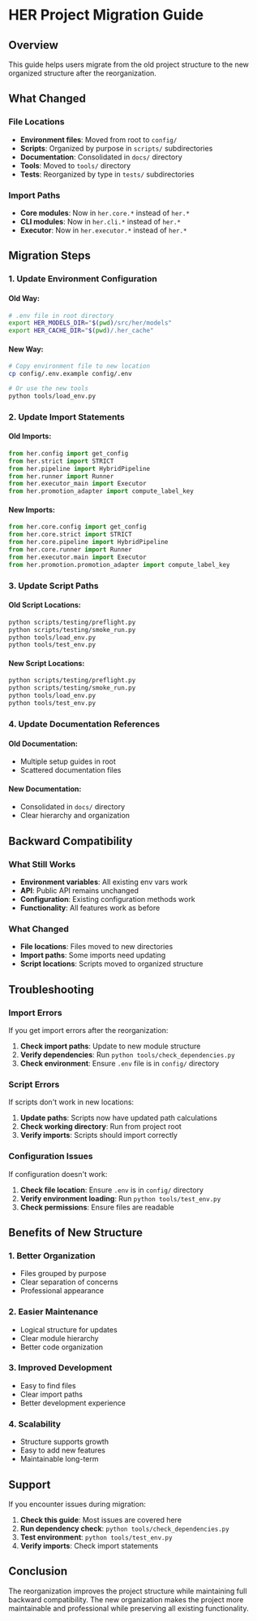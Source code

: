 # HER Project Migration Guide

## Overview
This guide helps users migrate from the old project structure to the new organized structure after the reorganization.

## What Changed

### File Locations
- **Environment files**: Moved from root to `config/`
- **Scripts**: Organized by purpose in `scripts/` subdirectories
- **Documentation**: Consolidated in `docs/` directory
- **Tools**: Moved to `tools/` directory
- **Tests**: Reorganized by type in `tests/` subdirectories

### Import Paths
- **Core modules**: Now in `her.core.*` instead of `her.*`
- **CLI modules**: Now in `her.cli.*` instead of `her.*`
- **Executor**: Now in `her.executor.*` instead of `her.*`

## Migration Steps

### 1. Update Environment Configuration

#### Old Way:
```bash
# .env file in root directory
export HER_MODELS_DIR="$(pwd)/src/her/models"
export HER_CACHE_DIR="$(pwd)/.her_cache"
```

#### New Way:
```bash
# Copy environment file to new location
cp config/.env.example config/.env

# Or use the new tools
python tools/load_env.py
```

### 2. Update Import Statements

#### Old Imports:
```python
from her.config import get_config
from her.strict import STRICT
from her.pipeline import HybridPipeline
from her.runner import Runner
from her.executor_main import Executor
from her.promotion_adapter import compute_label_key
```

#### New Imports:
```python
from her.core.config import get_config
from her.core.strict import STRICT
from her.core.pipeline import HybridPipeline
from her.core.runner import Runner
from her.executor.main import Executor
from her.promotion.promotion_adapter import compute_label_key
```

### 3. Update Script Paths

#### Old Script Locations:
```bash
python scripts/testing/preflight.py
python scripts/testing/smoke_run.py
python tools/load_env.py
python tools/test_env.py
```

#### New Script Locations:
```bash
python scripts/testing/preflight.py
python scripts/testing/smoke_run.py
python tools/load_env.py
python tools/test_env.py
```

### 4. Update Documentation References

#### Old Documentation:
- Multiple setup guides in root
- Scattered documentation files

#### New Documentation:
- Consolidated in `docs/` directory
- Clear hierarchy and organization

## Backward Compatibility

### What Still Works
- **Environment variables**: All existing env vars work
- **API**: Public API remains unchanged
- **Configuration**: Existing configuration methods work
- **Functionality**: All features work as before

### What Changed
- **File locations**: Files moved to new directories
- **Import paths**: Some imports need updating
- **Script locations**: Scripts moved to organized structure

## Troubleshooting

### Import Errors
If you get import errors after the reorganization:

1. **Check import paths**: Update to new module structure
2. **Verify dependencies**: Run `python tools/check_dependencies.py`
3. **Check environment**: Ensure `.env` file is in `config/` directory

### Script Errors
If scripts don't work in new locations:

1. **Update paths**: Scripts now have updated path calculations
2. **Check working directory**: Run from project root
3. **Verify imports**: Scripts should import correctly

### Configuration Issues
If configuration doesn't work:

1. **Check file location**: Ensure `.env` is in `config/` directory
2. **Verify environment loading**: Run `python tools/test_env.py`
3. **Check permissions**: Ensure files are readable

## Benefits of New Structure

### 1. **Better Organization**
- Files grouped by purpose
- Clear separation of concerns
- Professional appearance

### 2. **Easier Maintenance**
- Logical structure for updates
- Clear module hierarchy
- Better code organization

### 3. **Improved Development**
- Easy to find files
- Clear import paths
- Better development experience

### 4. **Scalability**
- Structure supports growth
- Easy to add new features
- Maintainable long-term

## Support

If you encounter issues during migration:

1. **Check this guide**: Most issues are covered here
2. **Run dependency check**: `python tools/check_dependencies.py`
3. **Test environment**: `python tools/test_env.py`
4. **Verify imports**: Check import statements

## Conclusion

The reorganization improves the project structure while maintaining full backward compatibility. The new organization makes the project more maintainable and professional while preserving all existing functionality.